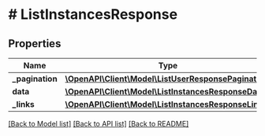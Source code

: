 # # ListInstancesResponse

## Properties

Name | Type | Description | Notes
------------ | ------------- | ------------- | -------------
**_pagination** | [**\OpenAPI\Client\Model\ListUserResponsePagination**](ListUserResponsePagination.md) |  |
**data** | [**\OpenAPI\Client\Model\ListInstancesResponseData[]**](ListInstancesResponseData.md) |  |
**_links** | [**\OpenAPI\Client\Model\ListInstancesResponseLinks**](ListInstancesResponseLinks.md) |  |

[[Back to Model list]](../../README.md#models) [[Back to API list]](../../README.md#endpoints) [[Back to README]](../../README.md)
